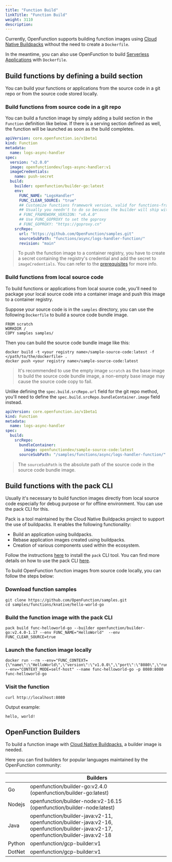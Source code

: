 ```yaml
---
title: "Function Build"
linkTitle: "Function Build"
weight: 3110
description: 
---
```

Currently, OpenFunction supports building function images using [Cloud Native Buildpacks](https://buildpacks.io/) without the need to create a `Dockerfile`. 

In the meantime, you can also use OpenFunction to build [Serverless Applications](./serverless_apps/#build-and-run-a-serverless-application-with-a-dockerfile) with `Dockerfile`.

## Build functions by defining a build section

You can build your functions or applications from the source code in a git repo or from the source code stored locally.

### Build functions from source code in a git repo

You can build a function image by simply adding a build section in the `Function` definition like below.
If there is a serving section defined as well, the function will be launched as soon as the build completes.

```yaml
apiVersion: core.openfunction.io/v1beta1
kind: Function
metadata:
  name: logs-async-handler
spec:
  version: "v2.0.0"
  image: openfunctiondev/logs-async-handler:v1
  imageCredentials:
    name: push-secret
  build:
    builder: openfunction/builder-go:latest
    env:
      FUNC_NAME: "LogsHandler"
      FUNC_CLEAR_SOURCE: "true"
      ## Customize functions framework version, valid for functions-framework-go for now
      ## Usually you needn't to do so because the builder will ship with the latest functions-framework
      # FUNC_FRAMEWORK_VERSION: "v0.4.0"
      ## Use FUNC_GOPROXY to set the goproxy
      # FUNC_GOPROXY: "https://goproxy.cn"
    srcRepo:
      url: "https://github.com/OpenFunction/samples.git"
      sourceSubPath: "functions/async/logs-handler-function/"
      revision: "main"
```

> To push the function image to a container registry, you have to create a secret containing the registry's credential and add the secret to `imageCredentials`.
> You can refer to the [prerequisites](../../getting-started/Quickstarts/prerequisites) for more info.

### Build functions from local source code

To build functions or applications from local source code, you'll need to package your local source code into a container image and push this image to a container registry. 

Suppose your source code is in the `samples` directory, you can use the following `Dockerfile` to build a source code bundle image.

```shell
FROM scratch
WORKDIR /
COPY samples samples/
```

Then you can build the source code bundle image like this:

```shell
docker build -t <your registry name>/sample-source-code:latest -f </path/to/the/dockerfile> .
docker push <your registry name>/sample-source-code:latest
```

> It's recommended to use the empty image `scratch` as the base image to build the source code bundle image, a non-empty base image may cause the source code copy to fail.

Unlike defining the `spec.build.srcRepo.url` field for the git repo method, you'll need to define the `spec.build.srcRepo.bundleContainer.image` field instead.

```yaml
apiVersion: core.openfunction.io/v1beta1
kind: Function
metadata:
  name: logs-async-handler
spec:
  build:
    srcRepo:
      bundleContainer:
        image: openfunctiondev/sample-source-code:latest
      sourceSubPath: "/samples/functions/async/logs-handler-function/"
```

> The `sourceSubPath` is the absolute path of the source code in the source code bundle image.

## Build functions with the pack CLI

Usually it's necessary to build function images directly from local source code especially for debug purpose or for offline environment. You can use the pack CLI for this.

Pack is a tool maintained by the Cloud Native Buildpacks project to support the use of buildpacks.
It enables the following functionality:

- Build an application using buildpacks.
- Rebase application images created using buildpacks.
- Creation of various components used within the ecosystem.

Follow the instructions [here](https://buildpacks.io/docs/tools/pack/) to install the `pack` CLI tool.
You can find more details on how to use the pack CLI [here](https://buildpacks.io/docs/tools/pack/cli/pack/).

To build OpenFunction function images from source code locally, you can follow the steps below:

### Download function samples

```shell
git clone https://github.com/OpenFunction/samples.git
cd samples/functions/knative/hello-world-go
```

### Build the function image with the pack CLI

```shell
pack build func-helloworld-go --builder openfunction/builder-go:v2.4.0-1.17 --env FUNC_NAME="HelloWorld"  --env FUNC_CLEAR_SOURCE=true
```

### Launch the function image locally

```shell
docker run --rm --env="FUNC_CONTEXT={\"name\":\"HelloWorld\",\"version\":\"v1.0.0\",\"port\":\"8080\",\"runtime\":\"Knative\"}" --env="CONTEXT_MODE=self-host" --name func-helloworld-go -p 8080:8080 func-helloworld-go
```

### Visit the function

```shell
curl http://localhost:8080
```

Output example:

```shell
hello, world!
```

## OpenFunction Builders

To build a function image with [Cloud Native Buildpacks](https://buildpacks.io/), a builder image is needed.

Here you can find builders for popular languages maintained by the OpenFunction community:

|           | Builders                                                                                                                           |
|-----------|------------------------------------------------------------------------------------------------------------------------------------|
| Go        | openfunction/builder-go:v2.4.0 (openfunction/builder-go:latest)                                                                    |
| Nodejs    | openfunction/builder-node:v2-16.15 (openfunction/builder-node:latest)                                                              |
| Java      | openfunction/builder-java:v2-11, openfunction/builder-java:v2-16, openfunction/builder-java:v2-17, openfunction/builder-java:v2-18 |
| Python    | openfunction/gcp-builder:v1                                                                                                        |
| DotNet    | openfunction/gcp-builder:v1                                                                                                        |